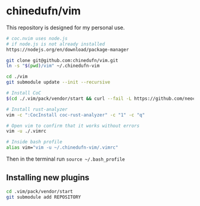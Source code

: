 # chinedufn/vim

This repository is designed for my personal use.

```sh
# coc.nvim uses node.js
# if node.js is not already installed
https://nodejs.org/en/download/package-manager
```

```sh
git clone git@github.com:chinedufn/vim.git
ln -s "$(pwd)/vim" ~/.chinedufn-vim

cd ./vim
git submodule update --init --recursive

# Install CoC
$(cd ./.vim/pack/vendor/start && curl --fail -L https://github.com/neoclide/coc.nvim/archive/release.tar.gz | tar xzfv -)

# Install rust-analyzer
vim -c ":CocInstall coc-rust-analyzer" -c "1" -c "q"

# Open vim to confirm that it works without errors
vim -u ./.vimrc
```

```sh
# Inside bash profile
alias vim="vim -u ~/.chinedufn-vim/.vimrc"
```

Then in the terminal run `source ~/.bash_profile`

## Installing new plugins

```sh
cd .vim/pack/vendor/start
git submodule add REPOSITORY
```
